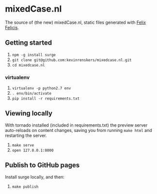 # mixedCase.nl
The source of (the new) mixedCase.nl, static files generated with [Felix Felicis](https://github.com/lepture/liquidluck).

## Getting started

1. `npm -g install surge`
2. `git clone git@github.com:kevinrenskers/mixedcase.nl.git`
3. `cd mixedcase.nl`

### virtualenv

1. `virtualenv -p python2.7 env`
2. `. env/bin/activate`
3. `pip install -r requirements.txt`

## Viewing locally
With tornado installed (included in requirements.txt) the preview server auto-reloads on content changes, saving you from running `make html` and restarting the server.

1. `make serve`
2. `open 127.0.0.1:8000`

## Publish to GitHub pages

Install surge locally, and then:

1. `make publish`
